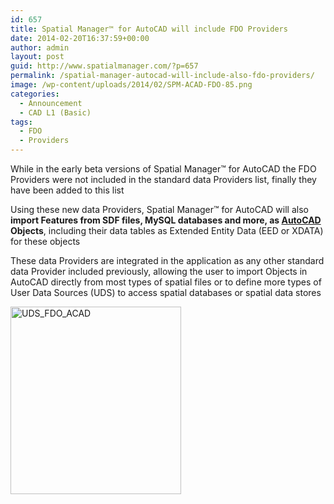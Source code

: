 ```yaml
---
id: 657
title: Spatial Manager™ for AutoCAD will include FDO Providers
date: 2014-02-20T16:37:59+00:00
author: admin
layout: post
guid: http://www.spatialmanager.com/?p=657
permalink: /spatial-manager-autocad-will-include-also-fdo-providers/
image: /wp-content/uploads/2014/02/SPM-ACAD-FDO-85.png
categories:
  - Announcement
  - CAD L1 (Basic)
tags:
  - FDO
  - Providers
---
```

While in the early beta versions of Spatial Manager™ for AutoCAD the FDO Providers were not included in the standard data Providers list, finally they have been added to this list<!--more-->

Using these new data Providers, Spatial Manager™ for AutoCAD will also **import Features from SDF files, MySQL databases and more, as <a title="Autodesk" href="http://www.autodesk.com/" target="_blank" rel="nofollow">AutoCAD</a> Objects**, including their data tables as Extended Entity Data (EED or XDATA) for these objects

These data Providers are integrated in the application as any other standard data Provider included previously, allowing the user to import Objects in AutoCAD directly from most types of spatial files or to define more types of User Data Sources (UDS) to access spatial databases or spatial data stores
  
<a href="http://www.spatialmanager.com/wp-content/uploads/2014/02/UDS_FDO_ACAD.png" target="_blank" rel="nofollow"><img src="http://www.spatialmanager.com/wp-content/uploads/2014/02/UDS_FDO_ACAD-273x300.png" alt="UDS_FDO_ACAD" width="273" height="300" srcset="http://www.spatialmanager.com/wp-content/uploads/2014/02/UDS_FDO_ACAD-273x300.png 273w, http://www.spatialmanager.com/wp-content/uploads/2014/02/UDS_FDO_ACAD.png 567w" sizes="(max-width: 273px) 100vw, 273px" /></a>